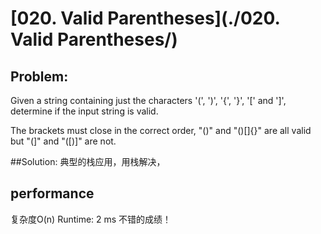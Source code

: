 # [020. Valid Parentheses](./020. Valid Parentheses/)

## Problem:
Given a string containing just the characters '(', ')', '{', '}', '[' and ']', determine if the input string is valid.

The brackets must close in the correct order, "()" and "()[]{}" are all valid but "(]" and "([)]" are not.

##Solution:
典型的栈应用，用栈解决，

## performance 
复杂度O(n)
Runtime: 2 ms 不错的成绩！
